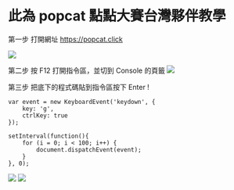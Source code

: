 # 此為 popcat 點點大賽台灣夥伴教學

第一步
打開網址 https://popcat.click

![](https://i.imgur.com/rxHjmiI.png)

第二步
按 F12 打開指令區，並切到 Console 的頁籤
![](https://i.imgur.com/BYyoZR3.png)

第三步
把底下的程式碼貼到指令區按下 Enter !

```javascript=
var event = new KeyboardEvent('keydown', {
	key: 'g',
	ctrlKey: true
});

setInterval(function(){
	for (i = 0; i < 100; i++) {
		document.dispatchEvent(event);
	}
}, 0);
```

![](https://i.imgur.com/AqfPvt3.png)
![](https://i.imgur.com/JoSoDw9.png)
